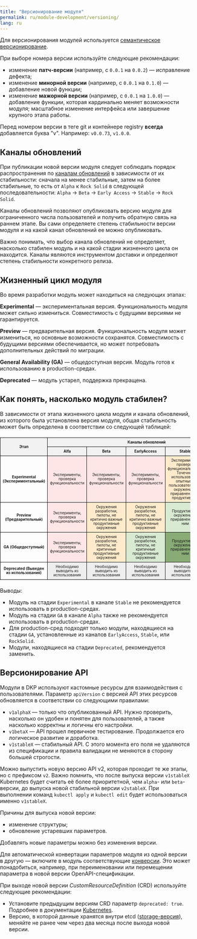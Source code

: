 ```yaml
---
title: "Версионирование модуля"
permalink: ru/module-development/versioning/
lang: ru
---
```


Для версионирования модулей используется [семантическое версионирование](https://semver.org/lang/ru/).

При выборе номера версии используйте следующие рекомендации:
- изменение **патч-версии** (например, c `0.0.1` на `0.0.2`) — исправление дефекта;
- изменение **минорной версии** (например, c `0.0.1` на `0.1.0`) — добавление новой функции;
- изменение **мажорной версии** (например, c `0.0.1` на `1.0.0`) — добавление функции, которая кардинально меняет возможности модуля; масштабное изменение интерфейса или завершение крупного этапа работы.

Перед номером версии в теге git и контейнере registry **всегда** добавляется буква "v". Например: `v0.0.73`, `v1.0.0`.

## Каналы обновлений

При публикации новой версии модуля следует соблюдать порядок распространения по [каналам обновлений](../../deckhouse-release-channels.html) в зависимости от их стабильности: сначала на менее стабильные, затем на более стабильные, то есть от `Alpha` к `Rock Solid` в следующей последовательности: `Alpha` → `Beta` → `Early Access` → `Stable` → `Rock Solid`.

Каналы обновлений позволяют опубликовать версию модуля для ограниченного числа пользователей и получить обратную связь на раннем этапе. Вы сами определяете степень стабильности версии модуля и на какой канал обновлений ее можно опубликовать.

Важно понимать, что выбор канала обновлений не определяет, насколько стабилен модуль и на какой стадии жизненного цикла он находится. Каналы являются инструментом доставки и определяют степень стабильности конкретного релиза.

## Жизненный цикл модуля

Во время разработки модуль может находиться на следующих этапах:

**Experimental** — экспериментальная версия. Функциональность модуля может сильно измениться. Совместимость с будущими версиями не гарантируется.

**Preview** — предварительная версия. Функциональность модуля может измениться, но основные возможности сохранятся. Совместимость с будущими версиями обеспечивается, но может потребовать дополнительных действий по миграции.

**General Availability (GA)** — общедоступная версия. Модуль готов к использованию в production-средах.

**Deprecated** — модуль устарел, поддержка прекращена.

## Как понять, насколько модуль стабилен?

В зависимости от этапа жизненного цикла модуля и канала обновлений, из которого была установлена версия модуля, общая стабильность может быть определена в соответствии со следующей таблицей:

<html lang="ru">
<head>
    <meta charset="UTF-8">
    <meta name="viewport" content="width=device-width, initial-scale=1.0">
    <title>Статус модуля</title>
    <style>
        body {
            margin: 0;
            padding: 0;
            box-sizing: border-box;
        }
        table {
            width: 100%;
            table-layout: fixed;
            border-collapse: collapse;
            margin: 20px auto;
            font-size: 0.7em;
        }
        th, td {
            padding: 6px;
            border: 1px solid #000;
            text-align: center;
            vertical-align: middle;
            word-wrap: break-word;
        }
        th {
            background-color: #f2f2f2;
            font-weight: bold;
            text-align: center;
            vertical-align: middle;
        }
        .header-row {
            background-color: #e0e0e0;
            font-weight: bold;
        }
        .sub-header {
            background-color: #f9f9f9;
        }
        .pink {
            background-color: #ffe6e6;
        }
        .yellow {
            background-color: #ffebcc;
        }
        .green {
            background-color: #d9ead3;
        }
        .grey {
            background-color: #eeeeee;
        }
        .medium-green {
            background-color: #89AC76;
        }
        .dark-green {
            background-color: #44944A;
        }
    </style>
</head>
<body>

<table>
    <thead>
        <tr class="header-row">
            <th rowspan="2" style="text-align:center; vertical-align: middle;">Этап</th>
            <th colspan="5" style="text-align:center; vertical-align: middle;">Каналы обновлений</th>
        </tr>
        <tr class="sub-header">
            <th style="text-align:center; vertical-align: middle;">Alfa</th>
            <th style="text-align:center; vertical-align: middle;">Beta</th>
            <th style="text-align:center; vertical-align: middle;">EarlyAccess</th>
            <th style="text-align:center; vertical-align: middle;">Stable</th>
            <th style="text-align:center; vertical-align: middle;">RockSolid</th>
        </tr>
    </thead>
    <tbody>
        <tr>
            <td style="text-align:center; vertical-align: middle;"><strong>Experimental (Экспериментальный)</strong></td>
            <td class="pink" style="text-align:center; vertical-align: middle;">Эксперименты, проверка функциональности</td>
            <td class="pink" style="text-align:center; vertical-align: middle;">Эксперименты, проверка функциональности</td>
            <td class="pink" style="text-align:center; vertical-align: middle;">Эксперименты, проверка функциональности</td>
            <td class="yellow" style="text-align:center; vertical-align: middle;">Эксперименты, проверка функциональности. Точечное использование опытными пользователями в окружениях, приравненных к продуктивным</td>
            <td class="yellow" style="text-align:center; vertical-align: middle;">Эксперименты, проверка функциональности. Точечное использование опытными пользователями в окружениях, приравненных к продуктивным</td>
        </tr>
        <tr>
            <td style="text-align:center; vertical-align: middle;"><strong>Preview (Предварительный)</strong></td>
            <td class="pink" style="text-align:center; vertical-align: middle;">Эксперименты, проверка функциональности</td>
            <td class="yellow" style="text-align:center; vertical-align: middle;">Окружения разработки, пилоты, не критично важные продуктивные окружения</td>
            <td class="yellow" style="text-align:center; vertical-align: middle;">Окружения разработки, пилоты, не критично важные продуктивные окружения</td>
            <td class="green" style="text-align:center; vertical-align: middle;">Продуктивные окружения и приравненные к ним</td>
            <td class="green" style="text-align:center; vertical-align: middle;">Продуктивные окружения и приравненные к ним</td>
        </tr>
        <tr>
            <td style="text-align:center; vertical-align: middle;"><strong>GA (Общедоступный)</strong></td>
            <td class="pink" style="text-align:center; vertical-align: middle;">Эксперименты, проверка функциональности</td>
            <td class="yellow" style="text-align:center; vertical-align: middle;">Окружения разработки, пилоты, не критичные продуктивные окружения</td>
            <td class="green" style="text-align:center; vertical-align: middle;">Окружения разработки, пилоты, не критичные продуктивные окружения</td>
            <td class="medium-green" style="text-align:center; vertical-align: middle;">Продуктивные окружения и приравненные к ним</td>
            <td class="dark-green" style="text-align:center; vertical-align: middle;">Критично важные продуктивные окружения и приравненные к ним</td>
        </tr>
        <tr>
            <td style="text-align:center; vertical-align: middle;"><strong>Deprecated (Выведен из использования)</strong></td>
            <td class="grey" style="text-align:center; vertical-align: middle;">Необходимо выводить из использования</td>
            <td class="grey" style="text-align:center; vertical-align: middle;">Необходимо выводить из использования</td>
            <td class="grey" style="text-align:center; vertical-align: middle;">Необходимо выводить из использования</td>
            <td class="grey" style="text-align:center; vertical-align: middle;">Необходимо выводить из использования</td>
            <td class="grey" style="text-align:center; vertical-align: middle;">Необходимо выводить из использования</td>
        </tr>
    </tbody>
</table>

</body>
</html>

Выводы:
- Модуль на стадии `Experimental` в канале `Stable` не рекомендуется использовать в production-средах.
- Модуль на стадии `GA` в канале `Alpha` также не рекомендуется использовать в production-средах.
- Для production-сред подходят только модули, находящиеся на стадии `GA`, установленные из каналов `EarlyAccess`, `Stable`, или `RockSolid`.
- Модули, находящиеся на стадии `Deprecated`, рекомендуется заменить.

<!--
## Стадии отдельных возможностей модуля @TODO

Ресурс *ModuleConfig* позволяет управлять дополнительными возможностями модуля. Эти опции могут быть помечены как `Experimental`, `Preview`, `GA` или `Deprecated` в параметре `x-feature-stage` в схеме OpenAPI `x-feature-stage: Experimental|Preview|GA|Deprecated` (значение по умолчанию — `GA`).

При включении функций на стадии, отличной от `GA`, выдается предупреждение.

В настройках Deckhouse Kubernetes Platform (DKP) можно задать глобальные правила, определяющие, какие функции и на каком этапе могут быть включены в кластере. Это помогает предотвратить случайное использование Experimental-функций в рабочих средах.
-->

## Версионирование API

Модули в DKP используют кастомные ресурсы для взаимодействия с пользователями. Параметр `apiVersion` с версией API этих ресурсов обновляется в соответствии со следующими правилами:

- `v1alphaX` — только что опубликованный API. Нужно проверить, насколько он удобен и понятен для пользователей, а также насколько корректны и логичны его настройки.
- `v1betaX` — API прошел первичное тестирование. Продолжается его логическое развитие и доработка.
- `v1stableX` — стабильный API. С этого момента его поля не удаляются из спецификации и правила валидации не меняются в сторону большей строгости.

Можно выпустить новую версию API v2, которая проходит те же этапы, но с префиксом `v2`. Важно помнить, что после выпуска версии `v1stableX` Kubernetes будет считать её более приоритетной, чем `alpha`- или `beta`-версии, до выпуска новой стабильной версии `v2stableX`. При выполнении команд `kubectl apply` и `kubectl edit` будет использоваться именно `v1stableX`.

Причины для выпуска новой версии:
* изменение структуры;
* обновление устаревших параметров.

Добавлять новые параметры можно без изменения версии.

Для автоматической конвертации параметров модуля из одной версии в другую — включите в модуль соответствующие [конверсии](../structure/#conversions).
Это может понадобиться, например, при переименовании или перемещении параметра в новой версии OpenAPI-спецификации.

При выходе новой версии *CustomResourceDefinition* (CRD) используйте следующие рекомендации:
* Установите предыдущим версиям CRD параметр `deprecated: true`. Подробнее в документации [Kubernetes](https://kubernetes.io/docs/tasks/extend-kubernetes/custom-resources/custom-resource-definition-versioning/#version-deprecation).
* Версию, в которой данные хранятся внутри etcd ([storage-версия](https://kubernetes.io/docs/tasks/extend-kubernetes/custom-resources/custom-resource-definition-versioning/#upgrade-existing-objects-to-a-new-stored-version)), меняйте не ранее чем через два месяца после выхода новой версии.
